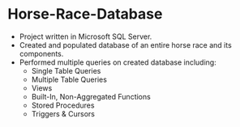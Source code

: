 # Horse-Race-Database

* Project written in Microsoft SQL Server.
* Created and populated database of an entire horse race and its components. 
* Performed multiple queries on created database including: 
  - Single Table Queries
  - Multiple Table Queries
  - Views
  - Built-In, Non-Aggregated Functions
  - Stored Procedures
  - Triggers & Cursors

